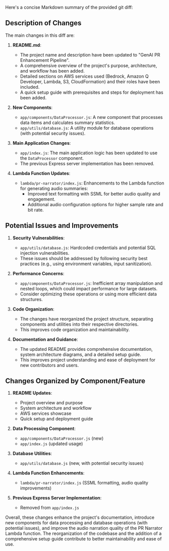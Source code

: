 Here's a concise Markdown summary of the provided git diff:

## Description of Changes

The main changes in this diff are:

1. **README.md**:
   - The project name and description have been updated to "GenAI PR Enhancement Pipeline".
   - A comprehensive overview of the project's purpose, architecture, and workflow has been added.
   - Detailed sections on AWS services used (Bedrock, Amazon Q Developer, Lambda, S3, CloudFormation) and their roles have been included.
   - A quick setup guide with prerequisites and steps for deployment has been added.

2. **New Components**:
   - `app/components/DataProcessor.js`: A new component that processes data items and calculates summary statistics.
   - `app/utils/database.js`: A utility module for database operations (with potential security issues).

3. **Main Application Changes**:
   - `app/index.js`: The main application logic has been updated to use the `DataProcessor` component.
   - The previous Express server implementation has been removed.

4. **Lambda Function Updates**:
   - `lambda/pr-narrator/index.js`: Enhancements to the Lambda function for generating audio summaries:
     - Improved text formatting with SSML for better audio quality and engagement.
     - Additional audio configuration options for higher sample rate and bit rate.

## Potential Issues and Improvements

1. **Security Vulnerabilities**:
   - `app/utils/database.js`: Hardcoded credentials and potential SQL injection vulnerabilities.
   - These issues should be addressed by following security best practices (e.g., using environment variables, input sanitization).

2. **Performance Concerns**:
   - `app/components/DataProcessor.js`: Inefficient array manipulation and nested loops, which could impact performance for large datasets.
   - Consider optimizing these operations or using more efficient data structures.

3. **Code Organization**:
   - The changes have reorganized the project structure, separating components and utilities into their respective directories.
   - This improves code organization and maintainability.

4. **Documentation and Guidance**:
   - The updated README provides comprehensive documentation, system architecture diagrams, and a detailed setup guide.
   - This improves project understanding and ease of deployment for new contributors and users.

## Changes Organized by Component/Feature

1. **README Updates**:
   - Project overview and purpose
   - System architecture and workflow
   - AWS services showcase
   - Quick setup and deployment guide

2. **Data Processing Component**:
   - `app/components/DataProcessor.js` (new)
   - `app/index.js` (updated usage)

3. **Database Utilities**:
   - `app/utils/database.js` (new, with potential security issues)

4. **Lambda Function Enhancements**:
   - `lambda/pr-narrator/index.js` (SSML formatting, audio quality improvements)

5. **Previous Express Server Implementation**:
   - Removed from `app/index.js`

Overall, these changes enhance the project's documentation, introduce new components for data processing and database operations (with potential issues), and improve the audio narration quality of the PR Narrator Lambda function. The reorganization of the codebase and the addition of a comprehensive setup guide contribute to better maintainability and ease of use.